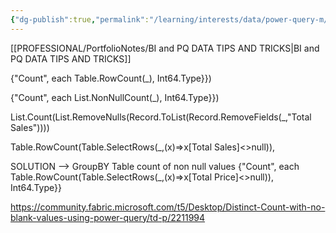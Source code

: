 ```yaml
---
{"dg-publish":true,"permalink":"/learning/interests/data/power-query-m/count-non-null-values-in-group-by-count/","tags":["Power_query","Data"],"noteIcon":""}
---
```


[[PROFESSIONAL/PortfolioNotes/BI and PQ DATA TIPS AND TRICKS\|BI and PQ DATA TIPS AND TRICKS]]

{"Count", each Table.RowCount(_), Int64.Type}})


{"Count", each List.NonNullCount(_), Int64.Type}})


List.Count(List.RemoveNulls(Record.ToList(Record.RemoveFields(_,"Total Sales"))))


Table.RowCount(Table.SelectRows(_,(x)=>x[Total Sales]<>null)),

SOLUTION --> GroupBY Table count of non null values
{"Count", each Table.RowCount(Table.SelectRows(_,(x)=>x[Total Price]<>null)), Int64.Type}}



https://community.fabric.microsoft.com/t5/Desktop/Distinct-Count-with-no-blank-values-using-power-query/td-p/2211994